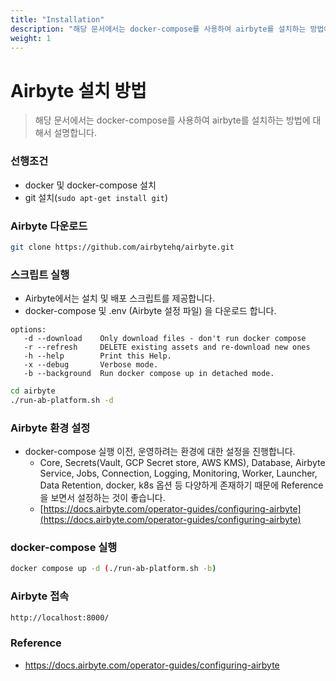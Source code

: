 ```yaml
---
title: "Installation"
description: "해당 문서에서는 docker-compose를 사용하여 airbyte를 설치하는 방법에 대해서 설명합니다."
weight: 1
---
```


# Airbyte 설치 방법

> 해당 문서에서는 docker-compose를 사용하여 airbyte를 설치하는 방법에 대해서 설명합니다.

### 선행조건

* docker 및 docker-compose 설치
* git 설치(`sudo apt-get install git`)

### Airbyte 다운로드

```bash
git clone https://github.com/airbytehq/airbyte.git
```

### 스크립트 실행

* Airbyte에서는 설치 및 배포 스크립트를 제공합니다.
* docker-compose 및 .env (Airbyte 설정 파일) 을 다운로드 합니다.

```
options:
   -d --download    Only download files - don't run docker compose
   -r --refresh     DELETE existing assets and re-download new ones
   -h --help        Print this Help.
   -x --debug       Verbose mode.
   -b --background  Run docker compose up in detached mode.
```

```bash
cd airbyte
./run-ab-platform.sh -d
```

### Airbyte 환경 설정

* docker-compose 실행 이전, 운영하려는 환경에 대한 설정을 진행합니다.
  * Core, Secrets(Vault, GCP Secret store, AWS KMS), Database, Airbyte Service, Jobs, Connection, Logging, Monitoring, Worker, Launcher, Data Retention, docker, k8s 옵션 등 다양하게 존재하기 때문에 Reference을 보면서 설정하는 것이 좋습니다.
  * [https://docs.airbyte.com/operator-guides/configuring-airbyte](https://docs.airbyte.com/operator-guides/configuring-airbyte)

### docker-compose 실행

```bash
docker compose up -d (./run-ab-platform.sh -b)
```

### Airbyte 접속

```bash
http://localhost:8000/
```

### Reference

* https://docs.airbyte.com/operator-guides/configuring-airbyte
